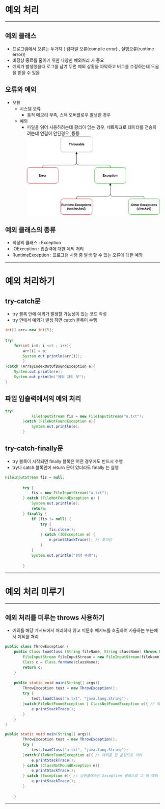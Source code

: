 # 예외 처리
<hr>

## 예외 클래스
* 프로그램에서 오류는 두가지 ( 컴파일 오류(compile error) , 실행오류(runtime error))
* 비정상 종료를 줄이기 위한 다양한 예외처리 가 중요
* 예외가 발생했을때 로그를 남겨 두면 예외 상황을 파악하고 버그를 수정하는데 도움을 받을 수 있음

## 오류와 예외
* 오류
  * 시스템 오류
    * 동적 메모리 부족, 스택 오버플로우 발생한 경우 
  * 예외
    * 파일을 읽어 사용하려는데 팡리이 없는 경우, 네트워크로 데이터를 전송하려는데 연결이 안된경우 ,등등
![img.png](img.png)

## 예외 클래스의 종류
* 최상의 클래스 : Exception
* IOExecption : 입출력에 대한 예외 처리
* RuntimeException : 프로그램 시랭 중 발생 할 수 있는 오류에 대한 예외

<hr>

# 예외 처리하기

## try-catch문
* try 블록 안에 예외가 발생할 가능성이 있는 코드 작성
* try 안에서 예외가 발생 하면 catch 블록이 수행
```java
int[] arr= new int[5];

try{
    for(int i=0; i <=5 ; i++){
        arr[i] = o;
        System.out.println(arr[i]);
        }
}catch (ArrayIndexOutOfBoundException e){
    System.out.println(e);
    System.out.println("예외 처리 부");
}

```

## 파일 입출력에서의 예외 처리
```java
try{
            FileInputStream fis = new FileInputStream("a.txt");
        }catch (FileNotFoundException e){
            System.out.println(e);
        }

```

## try-catch-finally문
* try 블록이 시작되면 finally 블록은 어떤 경우에도 반드시 수행
* try나 catch 블록안에 return 문이 있더라도 finally 는 실행
```java
FileInputStream fis = null;

        try {
            fis = new FileInputStream("a.txt");
        } catch (FileNotFoundException e) {
            System.out.println(e);
            return;
        } finally {
            if (fis != null) {
                try {
                    fis.close();
                } catch (IOException e) {
                    e.printStackTrace(); // 쫒아감
                }
            }
            System.out.println("항상 수행");

        }
```

<hr>

# 예외 처리 미루기
<hr>

## 예외 처리를 미루는 throws 사용하기
* 예외를 해당 메서드에서 처리하지 않고 미룬후 메서드를 호출하여 사용하는 부분에서 예외를 처리
```java
public class ThrowException {
    public Class loadClass (String fileName, String className) throws FileNotFoundException, ClassNotFoundException {
        FileInputStream fileInputStream = new FileInputStream(fileName);
        Class c = Class.forName(className);
        return c;
    }

    public static void main(String[] args){
        ThrowException test = new ThrowException();
        try {
            test.loadClass("a.txt", "java.lang.String");
        }catch(FileNotFoundException | ClassNotFoundException e){ // 예외를 한 문장으로 처리
            e.printStackTrace();
        }
    }
}
```

```java
public static void main(String[] args){
        ThrowException test = new ThrowException();
        try {
            test.loadClass("a.txt", "java.lang.String");
        }catch(FileNotFoundException e){ // 예외를 한 문장으로 처리
            e.printStackTrace();
        } catch (ClassNotFoundException e){
            e.printStackTrace();
        } catch (Exception e){ // 상위클래스인 Exception 클래스로 그 외 예외 상황 처리
            e.printStackTrace();
        }
        
    }
```
<hr>
